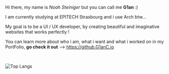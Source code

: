Hi there, my name is *Noah Steiniger* but you can call me **G1an** :)

I am currently studying at EPITECH Strasbourg and i use Arch btw...

My goal is to be a UI / UX developer, by creating beautiful and imaginative websites that works perfectly !

You can learn more about who i am, what i want and what i worked on in my PortFolio, **go check it out** --> https://github.G1anC.io

<br>

![Top Langs](https://github-readme-stats.vercel.app/api/top-langs/?username=G1anC&layout=compact&theme=github_dark)
